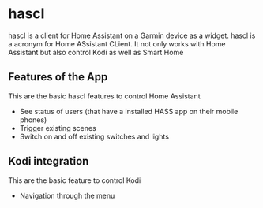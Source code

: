 # hascl

hascl is a client for Home Assistant on a Garmin device as a widget. hascl is a acronym for Home ASsistant CLient.
It not only works with Home Assistant but also control Kodi as well as Smart Home

## Features of the App
This are the basic hascl features to control Home Assistant
- See status of users (that have a installed HASS app on their mobile phones)
- Trigger existing scenes
- Switch on and off existing switches and lights

## Kodi integration
This are the basic feature to control Kodi
- Navigation through the menu

